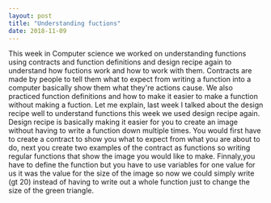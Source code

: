 ```yaml
---
layout: post
title: "Understanding fuctions"
date: 2018-11-09
--- 
```

  This week in Computer science we worked on understanding functions using contracts and function definitions and design recipe again to understand how fuctions work and how to work with them. Contracts are made by people to tell them what to expect from writing a function into a computer basically show them what they're actions cause. We also practiced function definitions and how to make it easier to make a function without making a fuction. Let me explain, last week I talked about the design recipe well to understand functions this week we used design recipe again. Design recipe is basically making it easier for you to create an image without having to write a function down multiple times. You would first have to create a contract to show you what to expect from what you are about to do, next you create two examples of the contract as functions so writing regular functions that show the image you would like to make. Finnaly,you have to define the function but you have to use variables for one value for us it was the value for the size of the image so now we could simply write (gt 20) instead of having to write out a whole function just to change the size of the green triangle.
